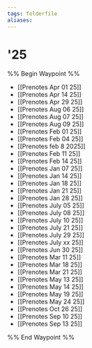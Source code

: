 ```yaml
---
tags: folderfile
aliases:
---
```


# '25
%% Begin Waypoint %%
- [[Prenotes Apr 01 25]]
- [[Prenotes Apr 14 25]]
- [[Prenotes Apr 29 25]]
- [[Prenotes Aug 06 25]]
- [[Prenotes Aug 07 25]]
- [[Prenotes Aug 09 25]]
- [[Prenotes Feb 01 25]]
- [[Prenotes Feb 04 25]]
- [[Prenotes feb 8 2025]]
- [[Prenotes Feb 11 25]]
- [[Prenotes Feb 14 25]]
- [[Prenotes Jan 07 25]]
- [[Prenotes Jan 14 25]]
- [[Prenotes Jan 18 25]]
- [[Prenotes Jan 21 25]]
- [[Prenotes Jan 28 25]]
- [[Prenotes July 05 25]]
- [[Prenotes July 08 25]]
- [[Prenotes July 10 25]]
- [[Prenotes July 21 25]]
- [[Prenotes July 29 25]]
- [[Prenotes July xx 25]]
- [[Prenotes Jun 30 25]]
- [[Prenotes Mar 11 25]]
- [[Prenotes Mar 18 25]]
- [[Prenotes Mar 21 25]]
- [[Prenotes May 13 25]]
- [[Prenotes May 14 25]]
- [[Prenotes May 19 25]]
- [[Prenotes May 24 25]]
- [[Prenotes Oct 26 25]]
- [[Prenotes Sep 10 25]]
- [[Prenotes Sep 13 25]]

%% End Waypoint %%
